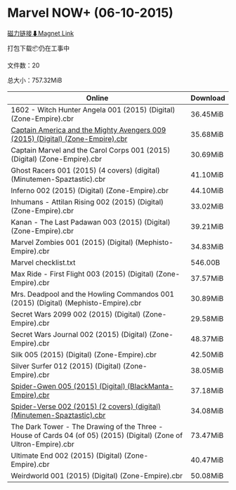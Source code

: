 # Marvel NOW+ (06-10-2015)

[磁力链接⬇Magnet Link](magnet:?xt=urn:btih:821c0bdc80e0d9a152492acca4f595fb531f0cac&dn=Marvel%20NOW%2B%20%2806-10-2015%29)

打包下载📦仍在工事中

文件数：20

总大小：757.32MiB

Online | Download
--- | ---
1602 - Witch Hunter Angela 001 (2015) (Digital) (Zone-Empire).cbr | 36.45MiB
[Captain America and the Mighty Avengers 009 (2015) (Digital) (Zone-Empire).cbr](https://github.com/alicewish/markdown/blob/master/comic/Captain-America-Mighty-Avengers-009-2015-Digital-Zone-Empire-cbr.md) | 35.68MiB
Captain Marvel and the Carol Corps 001 (2015) (Digital) (Zone-Empire).cbr | 30.69MiB
Ghost Racers 001 (2015) (4 covers) (digital) (Minutemen-Spaztastic).cbr | 41.10MiB
Inferno 002 (2015) (Digital) (Zone-Empire).cbr | 44.10MiB
Inhumans - Attilan Rising 002 (2015) (Digital) (Zone-Empire).cbr | 33.02MiB
Kanan - The Last Padawan 003 (2015) (Digital) (Zone-Empire).cbr | 39.21MiB
Marvel Zombies 001 (2015) (Digital) (Mephisto-Empire).cbr | 34.83MiB
Marvel checklist.txt | 546.00B
Max Ride - First Flight 003 (2015) (Digital) (Zone-Empire).cbr | 37.57MiB
Mrs. Deadpool and the Howling Commandos 001 (2015) (Digital) (Mephisto-Empire).cbr | 30.89MiB
Secret Wars 2099 002 (2015) (Digital) (Zone-Empire).cbr | 29.58MiB
Secret Wars Journal 002 (2015) (Digital) (Zone-Empire).cbr | 48.37MiB
Silk 005 (2015) (Digital) (Zone-Empire).cbr | 42.50MiB
Silver Surfer 012 (2015) (Digital) (Zone-Empire).cbr | 38.05MiB
[Spider-Gwen 005 (2015) (Digital) (BlackManta-Empire).cbr](https://github.com/alicewish/markdown/blob/master/comic/Spider-Gwen-005-2015-Digital-BlackManta-Empire-cbr.md) | 37.18MiB
[Spider-Verse 002 (2015) (2 covers) (digital) (Minutemen-Spaztastic).cbr](https://github.com/alicewish/markdown/blob/master/comic/Spider-Verse-002-2015-2-covers-digital-Minutemen-Spaztastic-cbr.md) | 34.08MiB
The Dark Tower - The Drawing of the Three - House of Cards 04 (of 05) (2015) (Digital) (Zone of Ultron-Empire).cbr | 73.47MiB
Ultimate End 002 (2015) (Digital) (Zone-Empire).cbr | 40.47MiB
Weirdworld 001 (2015) (Digital) (Zone-Empire).cbr | 50.08MiB